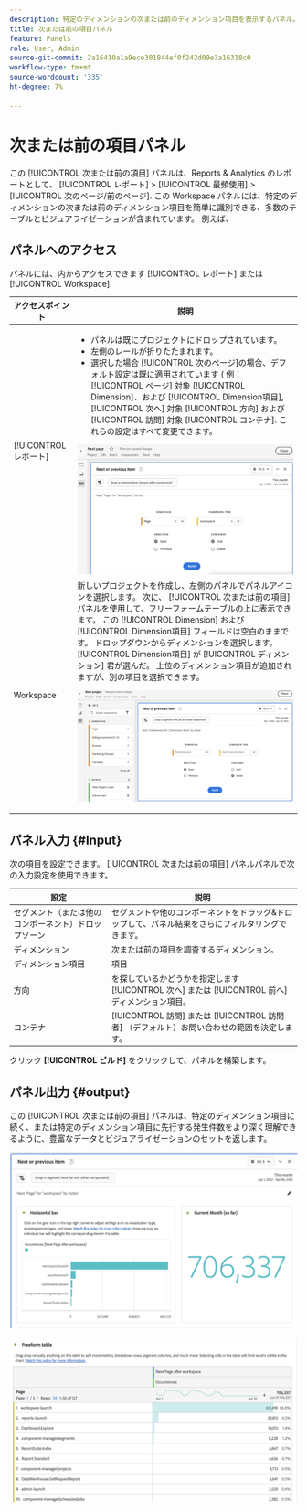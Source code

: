 ```yaml
---
description: 特定のディメンションの次または前のディメンション項目を表示するパネル。
title: 次または前の項目パネル
feature: Panels
role: User, Admin
source-git-commit: 2a16410a1a9ece301844ef0f242d09e3a16318c0
workflow-type: tm+mt
source-wordcount: '335'
ht-degree: 7%

---
```



# 次または前の項目パネル

この [!UICONTROL 次または前の項目] パネルは、Reports &amp; Analytics のレポートとして、 [!UICONTROL レポート] > [!UICONTROL 最頻使用] > [!UICONTROL 次のページ/前のページ]. この Workspace パネルには、特定のディメンションの次または前のディメンション項目を簡単に識別できる、多数のテーブルとビジュアライゼーションが含まれています。 例えば、 
        

## パネルへのアクセス

パネルには、内からアクセスできます [!UICONTROL レポート] または [!UICONTROL Workspace].

| アクセスポイント | 説明 |
| --- | --- |
| [!UICONTROL レポート] | <ul><li>パネルは既にプロジェクトにドロップされています。</li><li>左側のレールが折りたたまれます。</li><li>選択した場合 [!UICONTROL 次のページ]の場合、デフォルト設定は既に適用されています ( 例： [!UICONTROL ページ] 対象 [!UICONTROL Dimension]、および [!UICONTROL Dimension項目], [!UICONTROL 次へ] 対象 [!UICONTROL 方向] および [!UICONTROL 訪問] 対象 [!UICONTROL コンテナ]. これらの設定はすべて変更できます。</li></ul>![次/前のパネル](assets/next-previous.png) |
| Workspace | 新しいプロジェクトを作成し、左側のパネルでパネルアイコンを選択します。 次に、 [!UICONTROL 次または前の項目] パネルを使用して、フリーフォームテーブルの上に表示できます。 この [!UICONTROL Dimension] および [!UICONTROL Dimension項目] フィールドは空白のままです。 ドロップダウンからディメンションを選択します。 [!UICONTROL Dimension項目] が [!UICONTROL ディメンション] 君が選んだ。 上位のディメンション項目が追加されますが、別の項目を選択できます。<p>![次/前のパネル](assets/next-previous2.png) |

## パネル入力 {#Input}

次の項目を設定できます。 [!UICONTROL 次または前の項目] パネルパネルで次の入力設定を使用できます。

| 設定 | 説明 |
| --- | --- |
| セグメント（または他のコンポーネント）ドロップゾーン | セグメントや他のコンポーネントをドラッグ&amp;ドロップして、パネル結果をさらにフィルタリングできます。 |
| ディメンション | 次または前の項目を調査するディメンション。 |
| ディメンション項目 | 項目 |
| 方向 | を探しているかどうかを指定します [!UICONTROL 次へ] または [!UICONTROL 前へ] ディメンション項目。 |
| コンテナ | [!UICONTROL 訪問] または [!UICONTROL 訪問者] （デフォルト）お問い合わせの範囲を決定します。 |

クリック **[!UICONTROL ビルド]** をクリックして、パネルを構築します。

## パネル出力 {#output}

この [!UICONTROL 次または前の項目] パネルは、特定のディメンション項目に続く、または特定のディメンション項目に先行する発生件数をより深く理解できるように、豊富なデータとビジュアライゼーションのセットを返します。

![次/前のパネル出力](assets/next-previous-output.png)

![次/前のパネル出力](assets/next-previous-output2.png)

